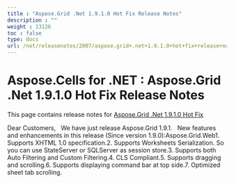 ```yaml
---
title : "Aspose.Grid .Net 1.9.1.0 Hot Fix Release Notes" 
description : "" 
weight : 13126 
toc : false
type: docs
url: /net/releasenotes/2007/aspose.grid+.net+1.9.1.0+hot+fix+release+notes/
---
```


# Aspose.Cells for .NET : Aspose.Grid .Net 1.9.1.0 Hot Fix Release Notes


This page contains release notes for [Aspose.Grid .Net 1.9.1.0 Hot Fix](http://www.aspose.com/downloads/cells/net/new-releases/aspose.grid-.net-1.9.1.0-hot-fix/)

Dear Customers,   We have just release Aspose.Grid 1.9.1.   New features and enhancements in this release (Since version 1.9.0):Aspose.Grid.Web1. Supports XHTML 1.0 specification.2. Supports Worksheets Serialization. So you can use StateServer or SQLServer as session store.3. Supports both Auto Filtering and Custom Filtering.4. CLS Compliant.5. Supports dragging and scrolling.6. Supports displaying command bar at top side.7. Optimized sheet tab scrolling.

